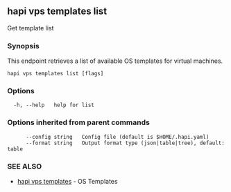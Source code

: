 ## hapi vps templates list

Get template list

### Synopsis

This endpoint retrieves a list of available OS templates for virtual machines.

```
hapi vps templates list [flags]
```

### Options

```
  -h, --help   help for list
```

### Options inherited from parent commands

```
      --config string   Config file (default is $HOME/.hapi.yaml)
      --format string   Output format type (json|table|tree), default: table
```

### SEE ALSO

* [hapi vps templates](hapi_vps_templates.md)	 - OS Templates

